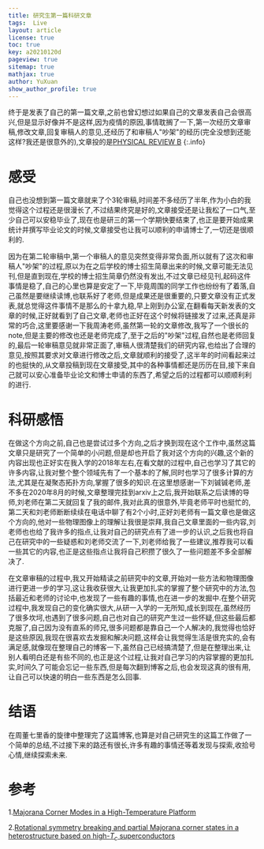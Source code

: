 ```yaml
---
title: 研究生第一篇科研文章
tags:  Live
layout: article
license: true
toc: true
key: a20210120d
pageview: true
sitemap: true
mathjax: true
author: YuXuan
show_author_profile: true
---
```

终于是发表了自己的第一篇文章,之前也曾幻想过如果自己的文章发表自己会很高兴,但是显示好像并不是这样,因为疫情的原因,事情耽搁了一下,第一次经历文章审稿,修改文章,回复审稿人的意见,还经历了和审稿人"吵架"的经历(完全没想到还能这样?我还是很意外的),文章投的是[PHYSICAL REVIEW B](https://journals.aps.org/prb/)
{:.info}
<!--more-->
# 感受
自己也没想到第一篇文章就来了个3轮审稿,时间差不多经历了半年,作为小白的我觉得这个过程还是很漫长了,不过结果终究是好的,文章接受还是让我松了一口气,至少自己可以安稳毕业了,现在也是研三的第一个学期快要结束了,也正是要开始成果统计并撰写毕业论文的时候,文章接受也让我可以顺利的申请博士了,一切还是很顺利的.

因为在第二轮审稿中,第一个审稿人的意见突然变得非常负面,所以就有了这次和审稿人"吵架"的过程,原以为在之后学校的博士招生简章出来的时候,文章可能无法见刊,但是直到现在,学校的博士招生简章仍然没有发出,不过文章已经见刊,起码这件事情是稳了,自己的心里也算是安定了一下,毕竟周围的同学工作也纷纷有了着落,自己虽然是要继续读博,也联系好了老师,但是成果还是很重要的,只要文章没有正式发表,就总觉得这件事情不是那么的十拿九稳,早上刚到办公室,在翻看每天新发表的文章的时候,正好就看到了自己文章,老师也正好在这个时候将链接发了过来,还真是非常的巧合,这里要感谢一下我周涛老师,虽然第一轮的文章修改,我写了一个很长的note,但是主要的修改也还是老师完成了,至于之后的"吵架"过程,自然也是老师回复的,最后一轮审稿意见就非常正面了,审稿人很清楚我们的研究内容,也给出了合理的意见,按照其要求对文章进行修改之后,文章就顺利的接受了,这半年的时间看起来过的也挺快的,从文章投稿到现在文章接受,其中的各种事情都还是历历在目,接下来自己就可以安心准备毕业论文和博士申请的东西了,希望之后的过程都可以顺顺利利的进行.

# 科研感悟
在做这个方向之前,自己也是尝试过多个方向,之后才换到现在这个工作中,虽然这篇文章只是研究了一个简单的小问题,但是却也开启了我对这个方向的兴趣,这个新的内容出现也正好实在我入学的2018年左右,在看文献的过程中,自己也学习了其它的许多内容,让我对整个整个领域先有了一个基本的了解,同时也学习了很多计算的方法,尤其是在凝聚态拓扑方向,掌握了很多的知识.在这里想感谢一下刘铖铖老师,差不多在2020年8月的时候,文章整理完挂到arxiv上之后,我开始联系之后读博的导师,刘老师在第二天就回复了我的邮件,我对此真的很意外,毕竟老师平时也挺忙的,第二天和刘老师断断续续在电话中聊了有2个小时,正好刘老师有一篇文章也是做这个方向的,他对一些物理图像上的理解让我很是崇拜,我自己文章里面的一些内容,刘老师也也给了我许多的指点,让我对自己的研究点有了进一步的认识,之后我也将自己在研究中的一些疑惑和刘老师交流了一下,刘老师给我了一些建议,推荐我可以看一些其它的内容,也正是这些指点让我将自己积攒了很久了一些问题差不多全部解决了.

在文章审稿的过程中,我又开始精读之前研究中的文章,开始对一些方法和物理图像进行更进一步的学习,这让我收获很大,让我更加扎实的掌握了整个研究中的方法,包括最近和老师的讨论中,也发现了一些有趣的事情,也在进一步的发掘中.在整个研究过程中,我发现自己的变化确实很大,从研一入学的一无所知,成长到现在,虽然经历了很多坎坷,也遇到了很多问题,自己也对自己的研究产生过一些怀疑,但这些最后都克服了,自己因为没有直系的师兄,很多问题都是靠自己一个人解决的,我觉得也恰好是这些原因,我现在很喜欢去发掘和解决问题,这样会让我觉得生活是很充实的,会有满足感,就像现在整理自己的博客一下,虽然自己已经搞清楚了,但是在整理出来,让别人看明白还是有些不同的,也正是这个过程,让我对自己学习的内容掌握的更加扎实,时间久了可能会忘记一些东西,但是每次翻到博客之后,也会发现这真的很有用,让自己可以快速的明白一些东西是怎么回事.

# 结语
在周董七里香的旋律中整理完了这篇博客,也算是对自己研究生的这篇工作做了一个简单的总结,不过接下来的路还有很长,许多有趣的事情还等着发现与探索,收拾号心情,继续探索未来.

# 参考
1.[Majorana Corner Modes in a High-Temperature Platform](https://journals.aps.org/prl/abstract/10.1103/PhysRevLett.121.096803)

2.[Rotational symmetry breaking and partial Majorana corner states in a heterostructure based on high-$T_c$ superconductors](https://journals.aps.org/prb/abstract/10.1103/PhysRevB.103.024517)
